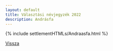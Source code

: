 ```yaml
---
layout: default
title: Választási névjegyzék 2022
description: Andrásfa
---
```


{% include settlementHTMLs/Andraasfa.html %}

[Vissza](../)